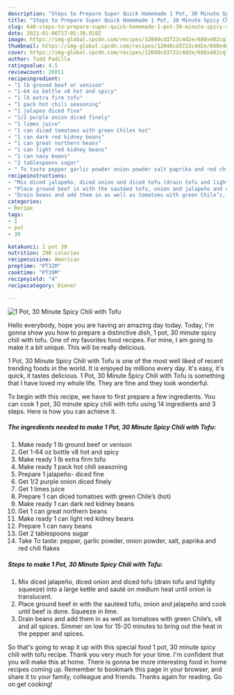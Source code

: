 ```yaml
---
description: "Steps to Prepare Super Quick Homemade 1 Pot, 30 Minute Spicy Chili with Tofu"
title: "Steps to Prepare Super Quick Homemade 1 Pot, 30 Minute Spicy Chili with Tofu"
slug: 640-steps-to-prepare-super-quick-homemade-1-pot-30-minute-spicy-chili-with-tofu
date: 2021-01-06T17:05:30.810Z
image: https://img-global.cpcdn.com/recipes/12040cd3722c4d2e/680x482cq70/1-pot-30-minute-spicy-chili-with-tofu-recipe-main-photo.jpg
thumbnail: https://img-global.cpcdn.com/recipes/12040cd3722c4d2e/680x482cq70/1-pot-30-minute-spicy-chili-with-tofu-recipe-main-photo.jpg
cover: https://img-global.cpcdn.com/recipes/12040cd3722c4d2e/680x482cq70/1-pot-30-minute-spicy-chili-with-tofu-recipe-main-photo.jpg
author: Todd Padilla
ratingvalue: 4.5
reviewcount: 26011
recipeingredient:
- "1 lb ground beef or venison"
- "1-64 oz bottle v8 hot and spicy"
- "1 lb extra firm tofu"
- "1 pack hot chili seasoning"
- "1 jalapeo diced fine"
- "1/2 purple onion diced finely"
- "1 limes juice"
- "1 can diced tomatoes with green Chiles hot"
- "1 can dark red kidney beans"
- "1 can great northern beans"
- "1 can light red kidney beans"
- "1 can navy beans"
- "2 tablespoons sugar"
- " To taste pepper garlic powder onion powder salt paprika and red chili flakes"
recipeinstructions:
- "Mix diced jalapeño, diced onion and diced tofu (drain tofu and lightly squeeze) into a large kettle and sauté on medium heat until onion is translucent."
- "Place ground beef in with the sautéed tofu, onion and jalapeño and cook until beef is done. Squeeze in lime."
- "Drain beans and add them in as well as tomatoes with green Chile’s, v8 and all spices. Simmer on low for 15-20 minutes to bring out the heat in the pepper and spices."
categories:
- Recipe
tags:
- 1
- pot
- 30

katakunci: 1 pot 30 
nutrition: 290 calories
recipecuisine: American
preptime: "PT32M"
cooktime: "PT39M"
recipeyield: "4"
recipecategory: Dinner

---
```



![1 Pot, 30 Minute Spicy Chili with Tofu](https://img-global.cpcdn.com/recipes/12040cd3722c4d2e/680x482cq70/1-pot-30-minute-spicy-chili-with-tofu-recipe-main-photo.jpg)

Hello everybody, hope you are having an amazing day today. Today, I'm gonna show you how to prepare a distinctive dish, 1 pot, 30 minute spicy chili with tofu. One of my favorites food recipes. For mine, I am going to make it a bit unique. This will be really delicious.

1 Pot, 30 Minute Spicy Chili with Tofu is one of the most well liked of recent trending foods in the world. It is enjoyed by millions every day. It's easy, it's quick, it tastes delicious. 1 Pot, 30 Minute Spicy Chili with Tofu is something that I have loved my whole life. They are fine and they look wonderful.




To begin with this recipe, we have to first prepare a few ingredients. You can cook 1 pot, 30 minute spicy chili with tofu using 14 ingredients and 3 steps. Here is how you can achieve it.

<!--inarticleads1-->

##### The ingredients needed to make 1 Pot, 30 Minute Spicy Chili with Tofu:

1. Make ready 1 lb ground beef or venison
1. Get 1-64 oz bottle v8 hot and spicy
1. Make ready 1 lb extra firm tofu
1. Make ready 1 pack hot chili seasoning
1. Prepare 1 jalapeño- diced fine
1. Get 1/2 purple onion diced finely
1. Get 1 limes juice
1. Prepare 1 can diced tomatoes with green Chile’s (hot)
1. Make ready 1 can dark red kidney beans
1. Get 1 can great northern beans
1. Make ready 1 can light red kidney beans
1. Prepare 1 can navy beans
1. Get 2 tablespoons sugar
1. Take  To taste: pepper, garlic powder, onion powder, salt, paprika and red chili flakes




<!--inarticleads2-->

##### Steps to make 1 Pot, 30 Minute Spicy Chili with Tofu:

1. Mix diced jalapeño, diced onion and diced tofu (drain tofu and lightly squeeze) into a large kettle and sauté on medium heat until onion is translucent.
1. Place ground beef in with the sautéed tofu, onion and jalapeño and cook until beef is done. Squeeze in lime.
1. Drain beans and add them in as well as tomatoes with green Chile’s, v8 and all spices. Simmer on low for 15-20 minutes to bring out the heat in the pepper and spices.




So that's going to wrap it up with this special food 1 pot, 30 minute spicy chili with tofu recipe. Thank you very much for your time. I'm confident that you will make this at home. There is gonna be more interesting food in home recipes coming up. Remember to bookmark this page in your browser, and share it to your family, colleague and friends. Thanks again for reading. Go on get cooking!
